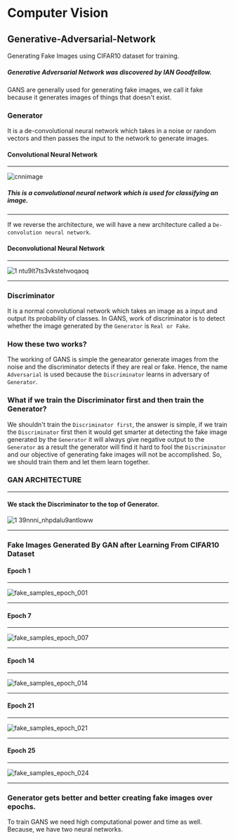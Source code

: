 # Computer Vision

## Generative-Adversarial-Network
Generating Fake Images using CIFAR10 dataset for training.

##### Generative Adversarial Network was discovered by IAN Goodfellow.

GANS are generally used for generating fake images, we call it fake because it generates images of things that doesn't exist.

### Generator
It is a de-convolutional neural network which takes in a noise or random vectors and then passes the input to the network to generate images.


#### Convolutional Neural Network
___
![cnnimage](https://user-images.githubusercontent.com/35776307/43454748-9c3db2fa-94db-11e8-8d5c-37bedeb290f9.png)
##### This is a convolutional neural network which is used for classifying an image.
___

If we reverse the architecture, we will have a new architecture called a `De-convolution neural network`.

#### Deconvolutional Neural Network
___
![1 ntu9lt7ts3vkstehvoqaoq](https://user-images.githubusercontent.com/35776307/43455195-bdbd1320-94dc-11e8-9453-963aed6ce67f.png)
___

### Discriminator
It is a normal convolutional network which takes an image as a input and output its probability of classes. In GANS, work of 
discriminator is to detect whether the image generated by the `Generator` is `Real or Fake`.


### How these two works?
The working of GANS is simple the genearator generate images from the noise and the discriminator detects if they are real or fake.
Hence, the name `Adversarial` is used because the `Discriminator` learns in adversary of `Generator`.

### What if we train the Discriminator first and then train the Generator?
We shouldn't train the `Discriminator first`, the answer is simple, if we train the `Discriminator` first then it would get smarter at
detecting the fake image generated by the `Generator` it will always give negative output to the `Generator` as a result the generator
will find it hard to fool the `Discriminator` and our objective of generating fake images will not be accomplished. 
So, we should train them and let them learn together.

### GAN ARCHITECTURE
___
#### We stack the Discriminator to the top of Generator.
![1 39nnni_nhpdalu9antloww](https://user-images.githubusercontent.com/35776307/43455932-1bd054fc-94df-11e8-92fe-94ccd182587b.png)

___

### Fake Images Generated By GAN after Learning From CIFAR10 Dataset

#### Epoch 1
___
![fake_samples_epoch_001](https://user-images.githubusercontent.com/35776307/43455991-6846977e-94df-11e8-9ec7-47f52b38959b.png)
___

#### Epoch 7
___
![fake_samples_epoch_007](https://user-images.githubusercontent.com/35776307/43456017-80727c28-94df-11e8-973a-519d2de96ddb.png)
___

#### Epoch 14
___
![fake_samples_epoch_014](https://user-images.githubusercontent.com/35776307/43456047-9930f03c-94df-11e8-95bc-bfd66952d9de.png)
___

#### Epoch 21
___
![fake_samples_epoch_021](https://user-images.githubusercontent.com/35776307/43456067-aa0bdebc-94df-11e8-8ba6-bd80b6cc3bbb.png)
___

#### Epoch 25
___
![fake_samples_epoch_024](https://user-images.githubusercontent.com/35776307/43456082-ba8bd242-94df-11e8-9a82-bcb2b29c6b81.png)
___

### Generator gets better and better creating fake images over epochs.
To train GANS we need high computational power and time as well. Because, we have two neural networks.




